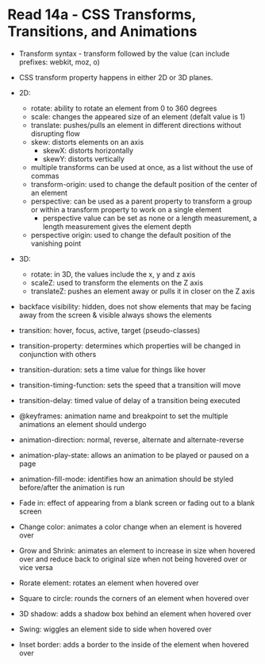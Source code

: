 # Read 14a - CSS Transforms, Transitions, and Animations

  - Transform syntax - transform followed by the value (can include prefixes: webkit, moz, o)
  - CSS transform property happens in either 2D or 3D planes.

  - 2D: 
    - rotate: ability to rotate an element from 0 to 360 degrees
    - scale: changes the appeared size of an element (defalt value is 1)
    - translate: pushes/pulls an element in different directions without disrupting flow
    - skew: distorts elements on an axis
      - skewX: distorts horizontally
      - skewY: distorts vertically
    - multiple transforms can be used at once, as a list without the use of commas
    - transform-origin: used to change the default position of the center of an element
    - perspective: can be used as a parent property to transform a group or within a transform property to work on a single element
      - perspective value can be set as none or a length measurement, a length measurement gives the element depth
    - perspective origin: used to change the default position of the vanishing point

  - 3D:
    - rotate: in 3D, the values include the x, y and z axis
    - scaleZ: used to transform the elements on the Z axis
    - translateZ: pushes an element away or pulls it in closer on the Z axis
  
  - backface visibility: hidden, does not show elements that may be facing away from the screen & visible always shows the elements

  - transition: hover, focus, active, target (pseudo-classes)
  - transition-property: determines which properties will be changed in conjunction with others
  - transition-duration: sets a time value for things like hover
  - transition-timing-function: sets the speed that a transition will move
  - transition-delay: timed value of delay of a transition being executed

  - @keyframes: animation name and breakpoint to set the multiple animations an element should undergo
  - animation-direction: normal, reverse, alternate and alternate-reverse
  - animation-play-state: allows an animation to be played or paused on a page
  - animation-fill-mode: identifies how an animation should be styled before/after the animation is run

  - Fade in: effect of appearing from a blank screen or fading out to a blank screen
  - Change color: animates a color change when an element is hovered over
  - Grow and Shrink: animates an element to increase in size when hovered over and reduce back to original size when not being hovered over or vice versa
  - Rorate element: rotates an element when hovered over
  - Square to circle: rounds the corners of an element when hovered over
  - 3D shadow: adds a shadow box behind an element when hovered over
  - Swing: wiggles an element side to side when hovered over
  - Inset border: adds a border to the inside of the element when hovered over